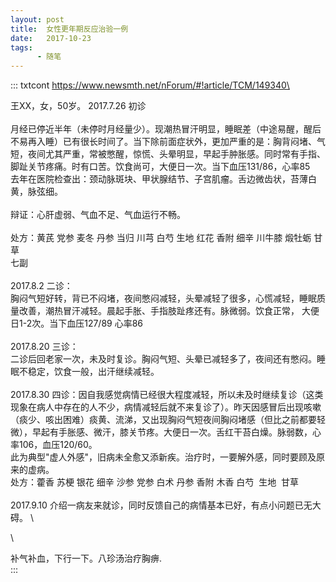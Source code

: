 ```yaml
---
layout: post
title:  女性更年期反应治验一例
date:   2017-10-23
tags:
      - 随笔
---
```

::: txtcont
https://www.newsmth.net/nForum/#!article/TCM/149340\

王XX，女，50岁。 2017.7.26 初诊 \
   \
月经已停近半年（未停时月经量少）。现潮热冒汗明显，睡眠差（中途易醒，醒后不易再入睡）已有很长时间了。当下除前面症状外，更加严重的是：胸背闷堵、气短，夜间尤其严重，常被憋醒，惊慌、头晕明显，早起手肿胀感。同时常有手指、脚趾关节疼痛。时有口苦。饮食尚可，大便日一次。当下血压131/86，心率85\
去年在医院检查出：颈动脉斑块、甲状腺结节、子宫肌瘤。舌边微齿状，苔薄白黄，脉弦细。 \
   \
辩证：心肝虚弱、气血不足、气血运行不畅。 \
   \
处方：黄芪 党参 麦冬 丹参 当归 川芎 白芍 生地 红花 香附 细辛 川牛膝 煅牡蛎 甘草 \
七副 \
   \
2017.8.2 二诊： \
胸闷气短好转，背已不闷堵，夜间憋闷减轻，头晕减轻了很多，心慌减轻，睡眠质量改善，潮热冒汗减轻。晨起手胀、手指肢趾疼还有。脉微弱。饮食正常， 大便日1-2次。当下血压127/89
心率86 \
   \
2017.8.20 三诊： \
二诊后回老家一次，未及时复诊。胸闷气短、头晕已减轻多了，夜间还有憋闷。睡眠不稳定，饮食一般，出汗继续减轻。 \
   \
2017.8.30
四诊：因自我感觉病情已经很大程度减轻，所以未及时继续复诊（这类现象在病人中存在的人不少，病情减轻后就不来复诊了）。昨天因感冒后出现咳嗽（痰少、咳出困难）痰黄、流涕，又出现胸闷气短夜间胸闷堵感（但比之前都要轻微），早起有手胀感、微汗，膝关节疼。大便日一次。舌红干苔白燥。脉弱数，心率106，血压120/60。 \
此为典型"虚人外感"，旧病未全愈又添新疾。治疗时，一要解外感，同时要顾及原来的虚病。 \
处方：藿香 苏梗 银花 细辛 沙参 党参 白术 丹参 香附 木香 白芍  生地  甘草 \
   \
2017.9.10
介绍一病友来就诊，同时反馈自己的病情基本已好，有点小问题已无大碍。 \

\

补气补血，下行一下。八珍汤治疗胸痹.\
:::
